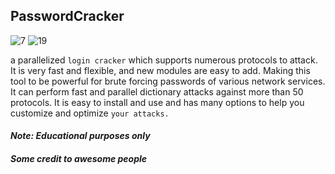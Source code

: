 ## PasswordCracker

![7](https://github.com/Sulaimannabdul/PasswordCracker/assets/151133481/5f5318c1-ce65-4625-abb9-7d4ac3995c27)
![19](https://github.com/Sulaimannabdul/PasswordCracker/assets/151133481/1916c83b-763e-410f-96ef-9c9e97ed2424)

a parallelized ```login cracker``` which supports numerous protocols to attack. It is very fast and flexible, and new modules are easy to add. Making this tool to be powerful for brute forcing passwords of various network services. It can perform fast and parallel dictionary attacks against more than 50 protocols. It is easy to install and use and has many options to help you customize and optimize ```your attacks.```

#### ***Note: Educational purposes only***
#### ***Some credit to awesome people***
